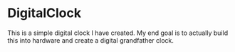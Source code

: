 DigitalClock
============

This is a simple digital clock I have created. My end goal is to actually build this into hardware and create a digital grandfather clock.
